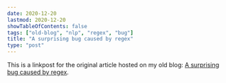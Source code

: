 ```yaml
---
date: 2020-12-20
lastmod: 2020-12-20
showTableOfContents: false
tags: ["old-blog", "nlp", "regex", "bug"]
title: "A surprising bug caused by regex"
type: "post"
---
```


This is a linkpost for the original article hosted on my old blog: [A surprising bug caused by regex](https://lovkush-a.github.io/nlp/regex/2020/12/20/regex.html). 